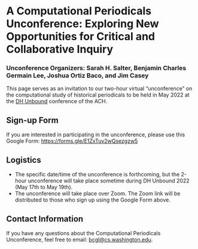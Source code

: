 # A Computational Periodicals Unconference: Exploring New Opportunities for Critical and Collaborative Inquiry

### Unconference Organizers: Sarah H. Salter, Benjamin Charles Germain Lee, Joshua Ortiz Baco, and Jim Casey 

This page serves as an invitation to our two-hour virtual “unconference” on the computational study of historical periodicals to be held in May 2022 at the [DH Unbound](https://dhunbound2022.ach.org/) conference of the ACH. 

## Sign-up Form
If you are interested in participating in the unconference, please use this Google Form: https://forms.gle/E1ZxTuv2wQsezgzw5

## Logistics
- The specific date/time of the unconference is forthcoming, but the 2-hour unconference will take place sometime during DH Unbound 2022 (May 17th to May 19th).
- The unconference will take place over Zoom. The Zoom link will be distributed to those who sign up using the Google Form above.

## Contact Information
If you have any questions about the Computational Periodicals Unconference, feel free to email: [bcgl@cs.washington.edu](mailto:bcgl@cs.washington.edu).
